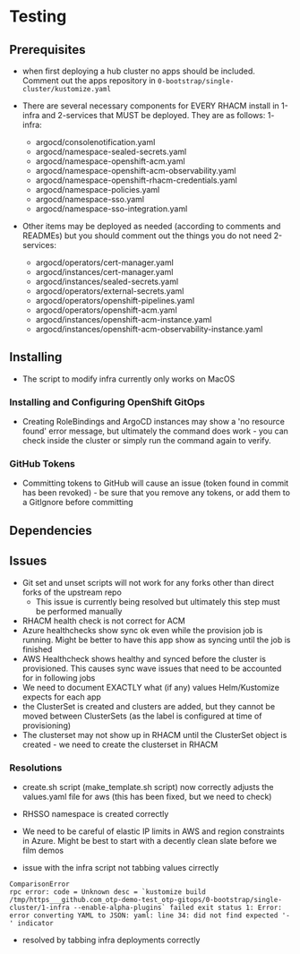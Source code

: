 # Testing


## Prerequisites

* when first deploying a hub cluster no apps should be included. Comment out the apps repository in `0-bootstrap/single-cluster/kustomize.yaml`

* There are several necessary components for EVERY RHACM install in 1-infra and 2-services that MUST be deployed. They are as follows: 
1- infra: 
    - argocd/consolenotification.yaml
    - argocd/namespace-sealed-secrets.yaml
    - argocd/namespace-openshift-acm.yaml
    - argocd/namespace-openshift-acm-observability.yaml
    - argocd/namespace-openshift-rhacm-credentials.yaml
    - argocd/namespace-policies.yaml
    - argocd/namespace-sso.yaml
    - argocd/namespace-sso-integration.yaml
* Other items may be deployed as needed (according to comments and READMEs) but you should comment out the things you do not need
2-services: 
     - argocd/operators/cert-manager.yaml
     - argocd/instances/cert-manager.yaml
     - argocd/instances/sealed-secrets.yaml
     - argocd/operators/external-secrets.yaml
     - argocd/operators/openshift-pipelines.yaml
     - argocd/operators/openshift-acm.yaml
     - argocd/instances/openshift-acm-instance.yaml
     - argocd/instances/openshift-acm-observability-instance.yaml
 
## Installing 

* The script to modify infra currently only works on MacOS    

### Installing and Configuring OpenShift GitOps 

* Creating RoleBindings and ArgoCD instances may show a 'no resource found' error message, but ultimately the command does work - you can check inside the cluster or simply run the command again to verify. 
                                           

### GitHub Tokens 
* Committing tokens to GitHub will cause an issue (token found in commit has been revoked) - be sure that you remove any tokens, or add them to a GitIgnore before committing 

## Dependencies 


## Issues

* Git set and unset scripts will not work for any forks other than direct forks of the upstream repo 
    * This issue is currently being resolved but ultimately this step must be performed manually 
* RHACM health check is not correct for ACM 
* Azure healthchecks show sync ok even while the provision job is running. Might be better to have this app show as syncing until the job is finished
* AWS Healthcheck shows healthy and synced before the cluster is provisioned. This causes sync wave issues that need to be accounted for in following jobs       
* We need to document EXACTLY what (if any) values Helm/Kustomize expects for each app  
* the ClusterSet is created and clusters are added, but they cannot be moved between ClusterSets (as the label is configured at time of provisioning)
* The clusterset may not show up in RHACM until the ClusterSet object is created - we need to create the clusterset in RHACM 

### Resolutions 

* create.sh script (make_template.sh script) now correctly adjusts the values.yaml file for aws (this has been fixed, but we need to check)
* RHSSO namespace is created correctly 
* We need to be careful of elastic IP limits in AWS and region constraints in Azure. Might be best to start with a decently clean slate before we film demos 

* issue with the infra script not tabbing values cirrectly
```
ComparisonError
rpc error: code = Unknown desc = `kustomize build /tmp/https___github.com_otp-demo-test_otp-gitops/0-bootstrap/single-cluster/1-infra --enable-alpha-plugins` failed exit status 1: Error: error converting YAML to JSON: yaml: line 34: did not find expected '-' indicator
``` 
* resolved by tabbing infra deployments correctly 

